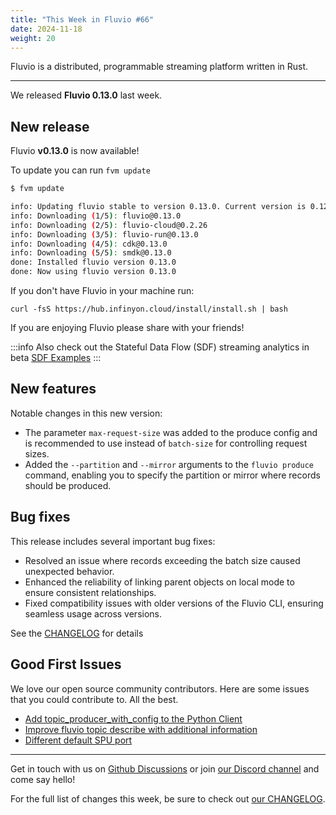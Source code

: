 ```yaml
---
title: "This Week in Fluvio #66"
date: 2024-11-18
weight: 20
---
```

Fluvio is a distributed, programmable streaming platform written in Rust.

---
We released **Fluvio 0.13.0** last week.

## New release
Fluvio **v0.13.0** is now available!

To update you can run `fvm update`

```bash
$ fvm update

info: Updating fluvio stable to version 0.13.0. Current version is 0.12.1.
info: Downloading (1/5): fluvio@0.13.0
info: Downloading (2/5): fluvio-cloud@0.2.26
info: Downloading (3/5): fluvio-run@0.13.0
info: Downloading (4/5): cdk@0.13.0
info: Downloading (5/5): smdk@0.13.0
done: Installed fluvio version 0.13.0
done: Now using fluvio version 0.13.0

```

If you don't have Fluvio in your machine run:

```
curl -fsS https://hub.infinyon.cloud/install/install.sh | bash
```

If you are enjoying Fluvio please share with your friends!

:::info
Also check out the Stateful Data Flow (SDF) streaming analytics in beta [SDF Examples](https://github.com/infinyon/stateful-dataflows-examples)
:::

## New features
Notable changes in this new version:

- The parameter `max-request-size` was added to the produce config and is recommended to use instead of `batch-size` for controlling request sizes.
- Added the `--partition` and `--mirror` arguments to the `fluvio produce` command, enabling you to specify the partition or mirror where records should be produced.

## Bug fixes
This release includes several important bug fixes:

- Resolved an issue where records exceeding the batch size caused unexpected behavior.
- Enhanced the reliability of linking parent objects on local mode to ensure consistent relationships.
- Fixed compatibility issues with older versions of the Fluvio CLI, ensuring seamless usage across versions.

See the [CHANGELOG] for details

## Good First Issues
We love our open source community contributors. Here are some issues that you could contribute to. All the best.

- [Add topic_producer_with_config to the Python Client]
- [Improve fluvio topic describe with additional information]
- [Different default SPU port]


---

Get in touch with us on [Github Discussions] or join [our Discord channel] and come say hello!

For the full list of changes this week, be sure to check out [our CHANGELOG].

[Fluvio open source]: https://github.com/infinyon/fluvio
[our CHANGELOG]: https://github.com/infinyon/fluvio/blob/master/CHANGELOG.md
[our Discord channel]: https://discordapp.com/invite/bBG2dTz
[Github Discussions]: https://github.com/infinyon/fluvio/discussions

[this form]: https://infinyon.com/request/ss-early-access/
[CHANGELOG]: https://github.com/infinyon/fluvio/blob/v0.13.0/CHANGELOG.md
[When a topic is deleted, connected clients should have their connection closed]: https://github.com/infinyon/fluvio/issues/3836
[Remove localhost from fluvio in favor of 127.0.0.1]: https://github.com/infinyon/fluvio/issues/3866
[Add topic_producer_with_config to the Python Client]: https://github.com/infinyon/fluvio/issues/4159
[Improve fluvio topic describe with additional information]: https://github.com/infinyon/fluvio/issues/3968
[Different default SPU port]: https://github.com/infinyon/fluvio/issues/3739
